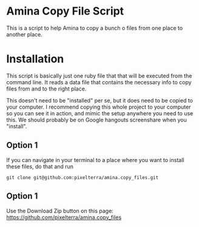 # Amina Copy File Script
This is a script to help Amina to copy a bunch o files from one place to another place. 

# Installation
This script is basically just one ruby file that that will be executed from the command line.  It reads a data file that contains the necessary info to copy files from and to the right place. 

This doesn't need to be "installed" per se, but it does need to be copied to your computer. I recommend copying this whole project to your computer so you can see it in action, and mimic the setup anywhere you need to use this. We should probably be on Google hangouts screenshare when you "install".

## Option 1
If you can navigate in your terminal to a place where you want to install these files, do that and run 

    git clone git@github.com:pixelterra/amina.copy_files.git

## Option 1

Use the Download Zip button on this page: https://github.com/pixelterra/amina.copy_files

